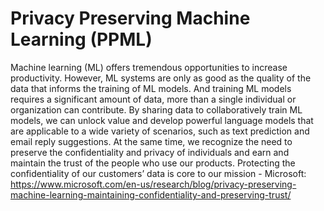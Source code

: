 # Privacy Preserving Machine Learning (PPML)

Machine learning (ML) offers tremendous opportunities to increase productivity. However, ML systems are only as good as the quality of the data that informs the training of ML models. And training ML models requires a significant amount of data, more than a single individual or organization can contribute. By sharing data to collaboratively train ML models, we can unlock value and develop powerful language models that are applicable to a wide variety of scenarios, such as text prediction and email reply suggestions. At the same time, we recognize the need to preserve the confidentiality and privacy of individuals and earn and maintain the trust of the people who use our products. Protecting the confidentiality of our customers’ data is core to our mission - Microsoft: https://www.microsoft.com/en-us/research/blog/privacy-preserving-machine-learning-maintaining-confidentiality-and-preserving-trust/
